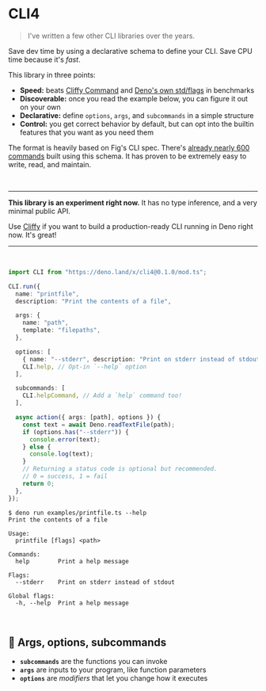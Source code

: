 # CLI4

> I've written a few other CLI libraries over the years.

Save dev time by using a declarative schema to define your CLI. Save CPU time
because it's _fast_.

This library in three points:

- **Speed:** beats [Cliffy Command](https://cliffy.io) and
  [Deno's own std/flags](https://deno.land/std/flags) in benchmarks
- **Discoverable:** once you read the example below, you can figure it out on
  your own
- **Declarative:** define `options`, `args`, and `subcommands` in a simple
  structure
- **Control:** you get correct behavior by default, but can opt into the builtin
  features that you want as you need them

The format is heavily based on Fig's CLI spec. There's
[already nearly 600 commands](https://github.com/withfig/autocomplete) built
using this schema. It has proven to be extremely easy to write, read, and
maintain.

<br>

---

**This library is an experiment right now.** It has no type inference, and a
very minimal public API.

Use [Cliffy](https://cliffy.io) if you want to build a production-ready CLI
running in Deno right now. It's great!

---

<br>

```ts
import CLI from "https://deno.land/x/cli4@0.1.0/mod.ts";

CLI.run({
  name: "printfile",
  description: "Print the contents of a file",

  args: {
    name: "path",
    template: "filepaths",
  },

  options: [
    { name: "--stderr", description: "Print on stderr instead of stdout" },
    CLI.help, // Opt-in `--help` option
  ],

  subcommands: [
    CLI.helpCommand, // Add a `help` command too!
  ],

  async action({ args: [path], options }) {
    const text = await Deno.readTextFile(path);
    if (options.has("--stderr")) {
      console.error(text);
    } else {
      console.log(text);
    }
    // Returning a status code is optional but recommended.
    // 0 = success, 1 = fail
    return 0;
  },
});
```

```console
$ deno run examples/printfile.ts --help
Print the contents of a file

Usage:
  printfile [flags] <path>

Commands:
  help        Print a help message

Flags:
  --stderr    Print on stderr instead of stdout

Global flags:
  -h, --help  Print a help message
```

<br>

## 🧱 Args, options, subcommands

- **`subcommands`** are the functions you can invoke
- **`args`** are inputs to your program, like function parameters
- **`options`** are _modifiers_ that let you change how it executes

